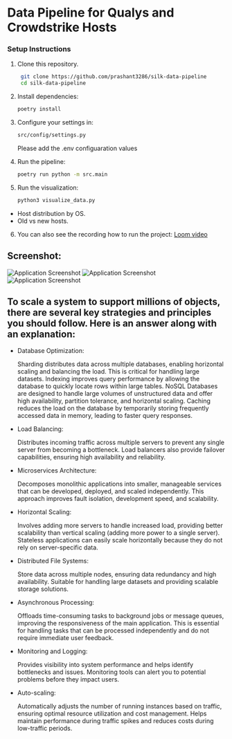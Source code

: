 # Data Pipeline for Qualys and Crowdstrike Hosts

### Setup Instructions
1. Clone this repository.
   ```bash
    git clone https://github.com/prashant3286/silk-data-pipeline
    cd silk-data-pipeline
   ```
2. Install dependencies:
   ```bash
   poetry install
   ```
3. Configure your settings in:
    ```bash
    src/config/settings.py
   ```
   Please add the .env configuaration values

4. Run the pipeline:
    ```bash
   poetry run python -m src.main
   ```

5. Run the visualization:
    ```bash
    python3 visualize_data.py
   ```
    
- Host distribution by OS.
- Old vs new hosts.

6. You can also see the recording how to run the project:
    [Loom video](https://www.loom.com/share/9c97c59ae9e8429fa63c754113bde580?sid=219d370a-94f7-475c-9458-9d4fa12b5563)
## Screenshot:

![Application Screenshot](host_data_visualization.png)
![Application Screenshot](old_vs_new_hosts.png)
![Application Screenshot](os_distribution.png)




## To scale a system to support millions of objects, there are several key strategies and principles you should follow. Here is an answer along with an explanation:

- Database Optimization:

    Sharding distributes data across multiple databases, enabling horizontal scaling and balancing the load. This is critical for handling large datasets.
    Indexing improves query performance by allowing the database to quickly locate rows within large tables.
    NoSQL Databases are designed to handle large volumes of unstructured data and offer high availability, partition tolerance, and horizontal scaling.
    Caching reduces the load on the database by temporarily storing frequently accessed data in memory, leading to faster query responses.

- Load Balancing:

    Distributes incoming traffic across multiple servers to prevent any single server from becoming a bottleneck.
    Load balancers also provide failover capabilities, ensuring high availability and reliability.

- Microservices Architecture:

    Decomposes monolithic applications into smaller, manageable services that can be developed, deployed, and scaled independently.
    This approach improves fault isolation, development speed, and scalability.

- Horizontal Scaling:

    Involves adding more servers to handle increased load, providing better scalability than vertical scaling (adding more power to a single server).
    Stateless applications can easily scale horizontally because they do not rely on server-specific data.

- Distributed File Systems:

    Store data across multiple nodes, ensuring data redundancy and high availability.
    Suitable for handling large datasets and providing scalable storage solutions.

- Asynchronous Processing:

    Offloads time-consuming tasks to background jobs or message queues, improving the responsiveness of the main application.
    This is essential for handling tasks that can be processed independently and do not require immediate user feedback.

- Monitoring and Logging:

    Provides visibility into system performance and helps identify bottlenecks and issues.
    Monitoring tools can alert you to potential problems before they impact users.

- Auto-scaling:

    Automatically adjusts the number of running instances based on traffic, ensuring optimal resource utilization and cost management.
    Helps maintain performance during traffic spikes and reduces costs during low-traffic periods.
